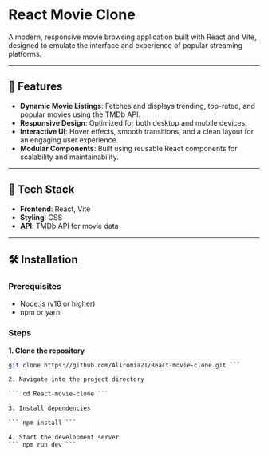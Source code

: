 # React Movie Clone

A modern, responsive movie browsing application built with React and Vite, designed to emulate the interface and experience of popular streaming platforms.

---

## 🚀 Features

- **Dynamic Movie Listings**: Fetches and displays trending, top-rated, and popular movies using the TMDb API.  
- **Responsive Design**: Optimized for both desktop and mobile devices.  
- **Interactive UI**: Hover effects, smooth transitions, and a clean layout for an engaging user experience.  
- **Modular Components**: Built using reusable React components for scalability and maintainability.  

---

## 🔧 Tech Stack

- **Frontend**: React, Vite  
- **Styling**: CSS  
- **API**: TMDb API for movie data  

---

## 🛠️ Installation

### Prerequisites

- Node.js (v16 or higher)  
- npm or yarn  

### Steps

**1. Clone the repository**

```bash
git clone https://github.com/Aliromia21/React-movie-clone.git ```

2. Navigate into the project directory

``` cd React-movie-clone ```

3. Install dependencies

``` npm install ```

4. Start the development server
``` npm run dev ```

